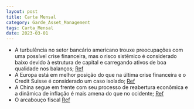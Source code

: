 ```yaml
---
layout: post
title: Carta Mensal
category: Garde_Asset_Management
tags: Carta_Mensal
date: 2023-03-01
---
```


- A turbulência no setor bancário americano trouxe preocupações com uma possível crise financeira, mas o risco sistêmico é considerado baixo devido à estrutura de capital e carregando ativos de boa qualidade nos balanços;
<a href="#" onclick="search_on_pdf('problemas no setor bancário americano e trazendo preocupações com relação a uma possível crisefinan')">Ref</a>
- A Europa está em melhor posição do que na última crise financeira e o Credit Suisse é considerado um caso isolado;
<a href="#" onclick="search_on_pdf('banco central suíço. Em termos comparativos à última crise financeira na região, os bancos europeus')">Ref</a>
- A China segue em frente com seu processo de reabertura econômica e a dinâmica de inflação é mais amena do que no ocidente;
<a href="#" onclick="search_on_pdf('De certa forma insulada dessa turbulência, a China segue em frente com seu processo de reaberturaec')">Ref</a>
- O arcabouço fiscal
<a href="#" onclick="search_on_pdf('tributária. O arcabouço divulgado veio exatamente nessa linha, com uma regra que permite oaumento d')">Ref</a>
